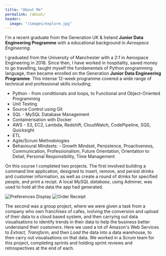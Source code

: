```yaml
---
title: "About Me"
permalink: /about/
header:
  image: "/images/explore.jpg"
---
```


I'm a recent graduate from the Generation UK & Ireland **Junior Data Engineering Programme** with a educational background in *Aerospace Engineering*. 

I graduated from the University of Manchester with a 2:1 in Aerospace Engineering in 2018. Since then, I have worked in hospitality, saved money to go travelling, taught myself the fundamentals of Python programming language, then became enrolled on the Generation **Junior Data Engineering Programme**. This intense 12-week programme covered a wide range of technical and professional skills including;

* Python - from conditionals and loops, to Functional and Object-Oriented Programming
* Unit Testing
* Source Control using Git
* SQL - MySQL Database Management
* Containerisation with Docker
* AWS - S3, EC2, Lambda, Redshift, CloudWatch, CodePipeline, SQS, Quicksight 
* ETL 
* Agile/Scrum Methodologies
* Behavioural Mindsets: - Growth Mindset, Persistence, Proactiveness, Communication, Professionalism, Future Orientation, Orientation to Detail, Personal Responsibility, Time Management

On this course I completed two projects. The first involved building a command line application, designed to insert, remove, and persist drinks and customer information, as well as create a round of drinks for specified people, and print a recipt. A local *MySQL database*, using Adminer, was used to hold all the data the app had generated.

<img src="{{ site.url }}{{ site.baseurl }}/images/BrewApp/preferences.jpg" alt="Preferences Display"> 
<img src="{{ site.url }}{{ site.baseurl }}/images/BrewApp/receipt.jpg" alt="Order Receipt">

The second was a group project, where we were given a task from a company who own franchises of cafes, ivolving the conversion and upload of their data to a cloud based system, and then carrying out data visualisations to identify trends in their data to help the business better understand their customers. Here we used a lot of Amazon's Web Services to *Extract*, *Transform*, and then *Load* the data into a data warehouse, to then carry out visualsations on that data. We worked in a *Scrum* team for this project, completing sprints and holding sprint reviews and retrospectives at the end of each.

